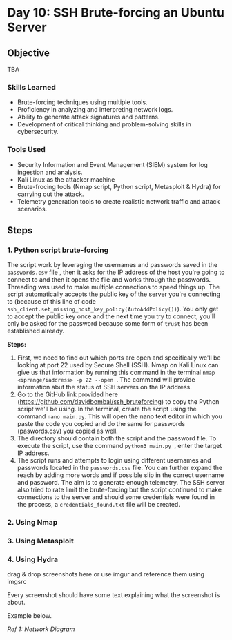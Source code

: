 # Day 10: SSH Brute-forcing an Ubuntu Server

## Objective

TBA

### Skills Learned

- Brute-forcing techniques using multiple tools.
- Proficiency in analyzing and interpreting network logs.
- Ability to generate attack signatures and patterns.
- Development of critical thinking and problem-solving skills in cybersecurity.

### Tools Used

- Security Information and Event Management (SIEM) system for log ingestion and analysis.
- Kali Linux as the attacker machine
- Brute-frocing tools (Nmap script, Python script, Metasploit & Hydra) for carrying out the attack.
- Telemetry generation tools to create realistic network traffic and attack scenarios.

## Steps

### 1. Python script brute-forcing
The script work by leveraging the usernames and passwords saved in the `passwords.csv` file , then it asks for the IP address of the host you're going to connect to and then it opens the file and works through the passwords. Threading was used to make multiple connections to speed things up. The script automatically accepts the public key of the server you're connecting to (because of this line of code `ssh_client.set_missing_host_key_policy(AutoAddPolicy())`). You only get to accept the public key once and the next time you try to connect, you'll only be asked for the password because some form of `trust`  has been established already. 

**Steps:**
1. First, we need to find out which ports are open and specifically we'll be looking at port 22 used by Secure Shell (SSH).  Nmap on Kali Linux can give us that information by running this command in the terminal `nmap <iprange/iaddress> -p 22 --open `. The command will provide information abut the status of SSH servers on the IP address.
2. Go to the GitHub link provided here (https://github.com/davidbombal/ssh_bruteforcing) to copy the Python script we'll be using.  In the terminal, create the script using the command `nano main.py`. This will open the nano text editor in which you paste the code you copied and do the same for passwords (paswords.csv) you copied as well. 
3. The directory should contain both the script and the password file. To execute the script, use the command `python3 main.py `, enter the target IP address.
4. The script runs and attempts to login  using different usernames and passwords located in the `passwords.csv` file. 
You can further expand the reach by adding more words and if possible slip in the correct username and password. The aim is to generate enough telemetry. The SSH server also tried to rate limit the brute-forcing but the script continued to make connections to the server and should some credentials were found in the process, a `credentials_found.txt` file will be created.

### 2. Using Nmap

### 3. Using Metasploit

### 4. Using Hydra

drag & drop screenshots here or use imgur and reference them using imgsrc

Every screenshot should have some text explaining what the screenshot is about.

Example below.

*Ref 1: Network Diagram*
